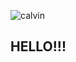 ![calvin]([!https://raw.githubusercontent.com/clowningtimes/clowningtimes/main/CAL%20PFP.webp](https://github.com/clowningtimes/clowningtimes/blob/f00564e1790085d73380955032b31b4e99e45b16/CALPFP.png))


## HELLO!!! 


